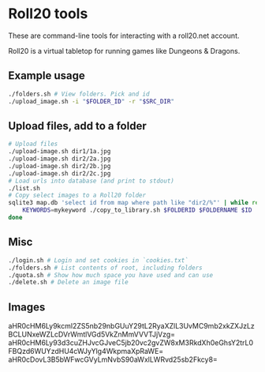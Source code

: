 # Roll20 tools
These are command-line tools for interacting with a roll20.net account.

Roll20 is a virtual tabletop for running games like Dungeons & Dragons.

## Example usage
```bash
./folders.sh # View folders. Pick and id
./upload_image.sh -i "$FOLDER_ID" -r "$SRC_DIR"
```

## Upload files, add to a folder
```bash
# Upload files
./upload-image.sh dir1/1a.jpg
./upload-image.sh dir2/2a.jpg
./upload-image.sh dir2/2b.jpg
./upload-image.sh dir2/2c.jpg
# Load urls into database (and print to stdout)
./list.sh
# Copy select images to a Roll20 folder
sqlite3 map.db 'select id from map where path like "dir2/%"' | while read ID; do
	KEYWORDS=mykeyword ./copy_to_library.sh $FOLDERID $FOLDERNAME $ID
done
```

## Misc
```bash
./login.sh # Login and set cookies in `cookies.txt`
./folders.sh # List contents of root, including folders
./quota.sh # Show how much space you have used and can use
./delete.sh # Delete an image file
```

## Images
aHR0cHM6Ly9kcml2ZS5nb29nbGUuY29tL2RyaXZlL3UvMC9mb2xkZXJzLzBCLUNxeWZLcDVrWmtlVGd5VkZnMmVVVTJjVzg=
aHR0cHM6Ly93d3cuZHJvcGJveC5jb20vc2gvZW8xM3RkdXh0eGhsY2trL0FBQzd6WUYzdHU4cWJyYlg4WkpmaXpRaWE=
aHR0cDovL3B5bWFwcGVyLmNvbS90aWxlLWRvd25sb2Fkcy8=
